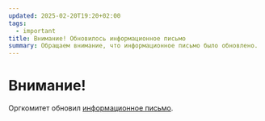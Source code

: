```yaml
---
updated: 2025-02-20T19:20+02:00
tags:
  - important
title: Внимание! Обновилось информационное письмо
summary: Обращаем внимание, что информационное письмо было обновлено.
---
```


# Внимание!

Оргкомитет обновил [информационное письмо](http://localhost:8080/docs/2025/rlnc-call-for-paper.pdf).
